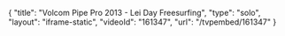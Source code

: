 {
    "title": "Volcom Pipe Pro 2013 - Lei Day Freesurfing",
    "type": "solo",
    "layout": "iframe-static",
    "videoId": "161347",
    "url": "\/tvpembed\/161347"
}